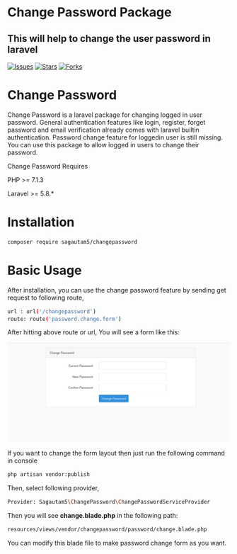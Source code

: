 # Change Password Package

## This will help to change the user password in laravel

[![Issues](https://img.shields.io/github/issues/sagautam5/changepassword
)](https://github.com/sagautam5/changepassword/issues)
[![Stars](https://img.shields.io/github/stars/sagautam5/changepassword
)](https://github.com/sagautam5/changepassword/stargazers)
[![Forks](https://img.shields.io/github/forks/sagautam5/changepassword
)](https://github.com/sagautam5/changepassword/stargazers)

# Change Password

  Change Password is a laravel package for changing logged in user password. General authentication features like login, 
  register, forget password and email verification already comes with laravel builtin authentication. Password change feature for loggedin user is still missing.
  You can use this package to allow logged in users to change their password.
  
  Change Password Requires 
  
  PHP >= 7.1.3
  
  Laravel >= 5.8.*
   
# Installation

```sh
composer require sagautam5/changepassword
```

# Basic Usage

After installation, you can use the change password feature by sending get 
request to following route,

```sh
url : url('/changepassword')
route: route('password.change.form')
``` 

After hitting above route or url, You will see a form like this:

![Password Change Form](https://raw.githubusercontent.com/sagautam5/changepassword/master/src/images/changepassword.png)

If you want to change the form layout then just run the following command in console

```sh
php artisan vendor:publish
```

Then, select following provider,
 
```sh
Provider: Sagautam5\ChangePassword\ChangePasswordServiceProvider
```

Then you will see **change.blade.php** in the following path:

```sh
resources/views/vendor/changepassword/password/change.blade.php
```

You can modify this blade file to make password change form as you want.

